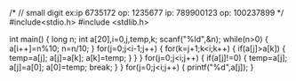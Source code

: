 /*
// small digit
ex:ip
6735172
op:
1235677
ip:
789900123
op:
100237899
*/
#include<stdio.h>
#include <stdlib.h>

int main()
{
long n;
int a[20],i=0,j,temp,k;
    scanf("%ld",&n);
    while(n>0)
    {
        a[i++]=n%10;
        n=n/10;
    }
    for(j=0;j<i-1;j++)
    {
        for(k=j+1;k<i;k++)
        {
            if(a[j]>a[k])
            {
                temp=a[j];
                a[j]=a[k];
                a[k]=temp;
            }
        }
    }
    for(j=0;j<i;j++)
    {
        if(a[j]!=0)
        {
            temp=a[j];
            a[j]=a[0];
            a[0]=temp;
            break;
        }
    }
    for(j=0;j<i;j++)
    {
       printf("%d",a[j]);
    }
